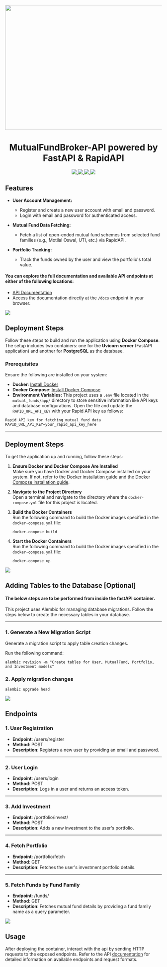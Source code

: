 <p align="center">
 <img src="https://github.com/user-attachments/assets/cefb3189-06ba-4f88-b8bf-0b486e6bb99c" height=400, width=750></a>
</p>

<h1 align="center">MutualFundBroker-API powered by FastAPI & RapidAPI</h1>

<p align="center">
  <a href="">
    <img src="https://img.shields.io/badge/Python-3.9.1-blue&?style=for-the-badge&color=brown">
  </a>
  <a href="https://github.com/devfinwiz/Fin-Maestro-Kin/blob/master/LICENSE">
    <img src="https://img.shields.io/github/license/devfinwiz/Fin-Maestro-Kin?color=purple&style=for-the-badge">
  </a>
  <a href="https://www.codefactor.io/repository/github/captain-0415/mutual_fund_broker">
    <img src="https://www.codefactor.io/repository/github/captain-0415/mutual_fund_broker/badge?style=for-the-badge&">
  </a>
  <a href="">
    <img src="https://img.shields.io/badge/docker-%230db7ed.svg?style=for-the-badge&logo=docker&logoColor=white">
  </a>
</p>

## Features

- **User Account Management:**
  - Register and create a new user account with email and password.
  - Login with email and password for authenticated access.

- **Mutual Fund Data Fetching:**
  - Fetch a list of open-ended mutual fund schemes from selected fund families (e.g., Motilal Oswal, UTI, etc.) via RapidAPI.

- **Portfolio Tracking:**
  - Track the funds owned by the user and view the portfolio's total value.

#### You can explore the full documentation and available API endpoints at either of the following locations:

- [API Documentation](https://mutual-funds-api.apidog.io/) 
- Access the documentation directly at the `/docs` endpoint in your browser.

![](https://i.imgur.com/waxVImv.png)


## Deployment Steps

Follow these steps to build and run the application using **Docker Compose**. The setup includes two containers: one for the **Uvicorn server** (FastAPI application) and another for **PostgreSQL** as the database.

### Prerequisites
Ensure the following are installed on your system:
- **Docker**: [Install Docker](https://docs.docker.com/get-docker/)
- **Docker Compose**: [Install Docker Compose](https://docs.docker.com/compose/install/)
- **Environment Variables:** This project uses a `.env` file located in the `mutual_funds/app/` directory to store sensitive information like API keys and database configurations.
Open the file and update the `RAPID_URL_API_KEY` with your Rapid API key as follows:

```
Rapid API key for fetching mutual fund data
RAPID_URL_API_KEY=your_rapid_api_key_here
```
---

## Deployment Steps

To get the application up and running, follow these steps:

1. **Ensure Docker and Docker Compose Are Installed**  
   Make sure you have Docker and Docker Compose installed on your system. If not, refer to the [Docker installation guide](https://docs.docker.com/get-docker/) and the [Docker Compose installation guide](https://docs.docker.com/compose/install/).

2. **Navigate to the Project Directory**  
   Open a terminal and navigate to the directory where the `docker-compose.yml` file for this project is located.

3. **Build the Docker Containers**  
   Run the following command to build the Docker images specified in the `docker-compose.yml` file:
   ```
   docker-compose build
   ```

4. **Start the Docker Containers**  
   Run the following command to build the Docker images specified in the `docker-compose.yml` file:
   ```
   docker-compose up
   ```

![](https://i.imgur.com/waxVImv.png)


## Adding Tables to the Database [Optional]

#### The below steps are to be performed from inside the fastAPI container.

This project uses Alembic for managing database migrations. Follow the steps below to create the necessary tables in your database.

---

### 1. Generate a New Migration Script

Generate a migration script to apply table creation changes.

Run the following command:

```
alembic revision -m "Create tables for User, MutualFund, Portfolio, and Investment models"
```

### 2. Apply migration changes
```
alembic upgrade head
```

![](https://i.imgur.com/waxVImv.png)

## **Endpoints**

### 1. **User Registration**
- **Endpoint**: /users/register
- **Method**: POST
- **Description**: Registers a new user by providing an email and password.

---

### 2. **User Login**
- **Endpoint**: /users/login
- **Method**: POST
- **Description**: Logs in a user and returns an access token.

---

### 3. **Add Investment**
- **Endpoint**: /portfolio/invest/
- **Method**: POST
- **Description**: Adds a new investment to the user's portfolio.

---

### 4. **Fetch Portfolio**
- **Endpoint**: /portfolio/fetch
- **Method**: GET
- **Description**: Fetches the user's investment portfolio details.

---

### 5. **Fetch Funds by Fund Family**
- **Endpoint**: /funds/
- **Method**: GET
- **Description**: Fetches mutual fund details by providing a fund family name as a query parameter.

![](https://i.imgur.com/waxVImv.png)

## Usage
After deploying the container, interact with the api by sending HTTP requests to the exposed endpoints. Refer to the API [documentation](https://mutual-funds-api.apidog.io/) for detailed information on available endpoints and request formats.
